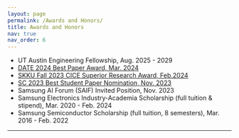 ```yaml
---
layout: page
permalink: /Awards and Honors/
title: Awards and Honors
nav: true
nav_order: 6
---
```


<!-- Hide page title -->
<style>
h1 {
	display: none;
}
</style>

<!-- _pages/awards_and_honors.md -->

- UT Austin Engineering Fellowship, Aug. 2025 - 2029
- [DATE 2024 Best Paper Award, Mar. 2024](https://www.joongang.co.kr/article/25236533)
- [SKKU Fall 2023 CICE Superior Research Award, Feb.2024](https://skb.skku.edu/eng_ice/intro/notice02.do?mode=view&link=http://app.skku.edu/emate_app/bbs/b1805133145.nsf/api/data/documents/unid/7C9C937E3BA0D81049258AAD0009EF95?multipart=false&article.offset=0&articleLimit=10)
- [SC 2023 Best Student Paper Nomination, Nov. 2023](https://sc23.conference-program.com/presentation/?id=pap405&sess=sess161)
- Samsung AI Forum (SAIF) Invited Position, Nov. 2023
- Samsung Electronics Industry-Academia Scholarship (full tuition & stipend), Mar. 2020 - Feb. 2024
- Samsung Semiconductor Scholarship (full tuition, 8 semesters), Mar. 2016 - Feb. 2022

---
